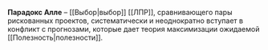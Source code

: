 **Парадокс Алле** – [[Выбор|выбор]] [[ЛПР]], сравнивающего пары рискованных проектов, систематически и неоднократно вступает в конфликт с прогнозами, которые дает теория максимизации ожидаемой [[Полезность|полезности]].